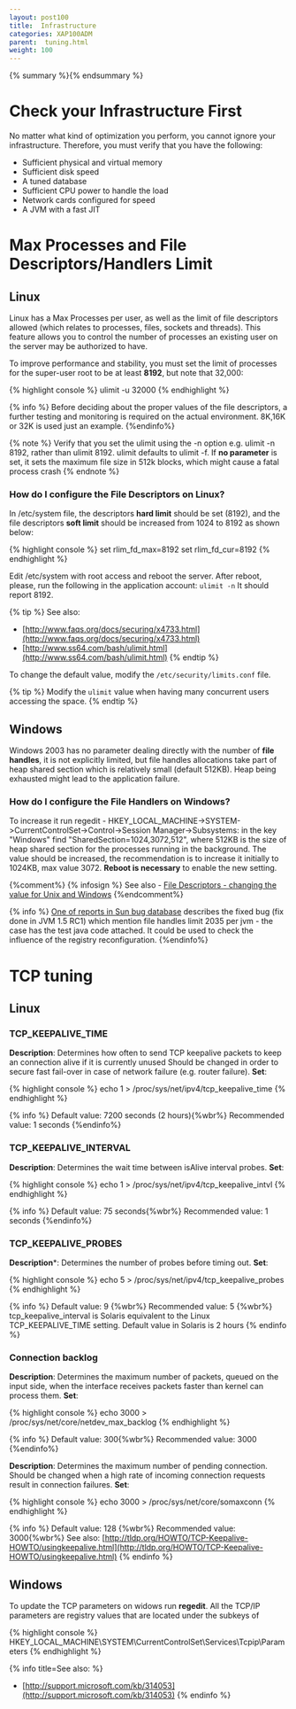 ```yaml
---
layout: post100
title:  Infrastructure
categories: XAP100ADM
parent:  tuning.html
weight: 100
---
```


{% summary %}{% endsummary %}

# Check your Infrastructure First

No matter what kind of optimization you perform, you cannot ignore your infrastructure. Therefore, you must verify that you have the following:

- Sufficient physical and virtual memory
- Sufficient disk speed
- A tuned database
- Sufficient CPU power to handle the load
- Network cards configured for speed
- A JVM with a fast JIT

# Max Processes and File Descriptors/Handlers Limit

## Linux

Linux has a Max Processes per user, as well as the limit of file descriptors allowed (which relates to processes, files, sockets and threads). This feature allows you to control the number of processes an existing user on the server may be authorized to have.

To improve performance and stability, you must set the limit of processes for the super-user root to be at least **8192**, but note that 32,000:

{% highlight console %}
ulimit -u 32000
{% endhighlight %}

{% info %}
Before deciding about the proper values of the file descriptors, a further testing and monitoring is required on the actual environment. 8K,16K or 32K is used just an example.
{%endinfo%}

{% note %}
Verify that you set the ulimit using the -n option e.g. ulimit -n 8192, rather than ulimit 8192. ulimit defaults to ulimit -f. If **no parameter** is set, it sets the maximum file size in 512k blocks, which might cause a fatal process crash
{% endnote %}

### How do I configure the File Descriptors on Linux?

In /etc/system file, the descriptors **hard limit** should be set (8192), and the file descriptors **soft limit** should be increased from 1024 to 8192 as shown below:

{% highlight console %}
set rlim_fd_max=8192
set rlim_fd_cur=8192
{% endhighlight %}

Edit /etc/system with root access and reboot the server. After reboot, please, run the following in the application account:
`ulimit -n`
It should report 8192.

{% tip %}
See also:

- [http://www.faqs.org/docs/securing/x4733.html](http://www.faqs.org/docs/securing/x4733.html)
- [http://www.ss64.com/bash/ulimit.html](http://www.ss64.com/bash/ulimit.html)
{% endtip %}

To change the default value, modify the `/etc/security/limits.conf` file.

{% tip %}
Modify the `ulimit` value when having many concurrent users accessing the space.
{% endtip %}

## Windows

Windows 2003 has no parameter dealing directly with the number of **file handles**, it is not explicitly limited, but file handles allocations take part of heap shared section which is relatively small (default 512KB). Heap being exhausted might lead to the application failure.

### How do I configure the File Handlers on Windows?

To increase it run regedit - HKEY_LOCAL_MACHINE->SYSTEM->CurrentControlSet->Control->Session Manager->Subsystems:
in the key "Windows" find "SharedSection=1024,3072,512", where 512KB is the size of heap shared section for the processes running in the background. The value should be increased, the recommendation is to increase it initially to 1024KB, max value 3072. **Reboot is necessary** to enable the new setting.

{%comment%}
{% infosign %} See also - [File Descriptors - changing the value for Unix and Windows](http://www-01.ibm.com/support/docview.wss?rs=769&context=SSXLSW&dc=DB520&dc=DB560&uid=swg21138122&loc=en_US&cs=UTF-8&lang=en&rss=ct769tivoli)
{%endcomment%}

{% info %}
[One of reports in Sun bug database](http://bugs.sun.com/bugdatabase/view_bug.do?bug_id=4189011) describes the fixed bug (fix done in JVM 1.5 RC1) which mention file handles limit 2035 per jvm - the case has the test java code attached. It could be used to check the influence of the registry reconfiguration.
{%endinfo%}

# TCP tuning

## Linux

### TCP_KEEPALIVE_TIME

**Description**: Determines how often to send TCP keepalive packets to keep an connection alive if it is currently unused
Should be changed in order to secure fast fail-over in case of network failure (e.g. router failure).
**Set**:

{% highlight console %}
echo 1  > /proc/sys/net/ipv4/tcp_keepalive_time
{% endhighlight %}

{% info %}
Default value: 7200 seconds (2 hours){%wbr%}
Recommended value: 1 seconds
{%endinfo%}

### TCP_KEEPALIVE_INTERVAL

**Description**: Determines the wait time between isAlive interval probes.
**Set**:

{% highlight console %}
echo 1 > /proc/sys/net/ipv4/tcp_keepalive_intvl
{% endhighlight %}

{% info %}
Default value: 75 seconds{%wbr%}
Recommended value: 1 seconds
{%endinfo%}

### TCP_KEEPALIVE_PROBES

**Description***: Determines the number of probes before timing out.
**Set**:

{% highlight console %}
echo 5  > /proc/sys/net/ipv4/tcp_keepalive_probes
{% endhighlight %}

{% info %}
Default value: 9 {%wbr%}
Recommended value: 5 {%wbr%}
tcp_keepalive_interval is Solaris equivalent to the Linux TCP_KEEPALIVE_TIME setting. Default value in Solaris is 2 hours
{% endinfo %}

### Connection backlog

**Description**: Determines the maximum number of packets, queued on the input side, when the interface receives packets faster than kernel can process them.
**Set**:

{% highlight console %}
echo 3000 > /proc/sys/net/core/netdev_max_backlog
{% endhighlight %}

{% info %}
Default value: 300{%wbr%}
Recommended value: 3000
{%endinfo%}

**Description**: Determines the maximum number of pending connection.
Should be changed when a high rate of incoming connection requests result in connection failures.
**Set**:

{% highlight console %}
echo 3000 > /proc/sys/net/core/somaxconn
{% endhighlight %}

{% info %}
Default value: 128 {%wbr%}
Recommended value: 3000{%wbr%}
See also: [http://tldp.org/HOWTO/TCP-Keepalive-HOWTO/usingkeepalive.html](http://tldp.org/HOWTO/TCP-Keepalive-HOWTO/usingkeepalive.html)
{% endinfo %}

## Windows

To update the TCP parameters on widows run **regedit**.
All the TCP/IP parameters are registry values that are located under the subkeys of

{% highlight console %}
HKEY_LOCAL_MACHINE\SYSTEM\CurrentControlSet\Services\Tcpip\Parameters
{% endhighlight %}

{% info title=See also: %}
- [http://support.microsoft.com/kb/314053](http://support.microsoft.com/kb/314053)
{% endinfo %}


